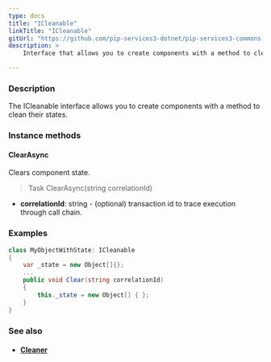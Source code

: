 ```yaml
---
type: docs
title: "ICleanable"
linkTitle: "ICleanable"
gitUrl: "https://github.com/pip-services3-dotnet/pip-services3-commons-dotnet"
description: >
    Interface that allows you to create components with a method to clean their states.

---
```


### Description

The ICleanable interface allows you to create components with a method to clean their states.

### Instance methods

#### ClearAsync
Clears component state.

> Task ClearAsync(string correlationId)

- **correlationId**: string - (optional) transaction id to trace execution through call chain.

### Examples
```cs
class MyObjectWithState: ICleanable 
{
    var _state = new Object[]{};
    ...
    public void Clear(string correlationId)
    {
        this._state = new Object[] { };
    }
}

```

### See also
- #### [Cleaner](../cleaner)
